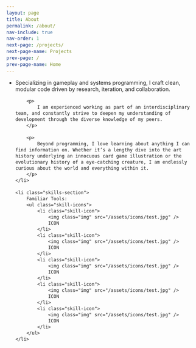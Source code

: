 ```yaml
---
layout: page
title: About
permalink: /about/
nav-include: true
nav-order: 1
next-page: /projects/
next-page-name: Projects
prev-page: /
prev-page-name: Home
---
```



<ul class="horizontal-list">
    <li class = "about-me">
        <p>
            Specializing in gameplay and systems programming, I craft clean, modular code driven by research, iteration, and collaboration. 
        </p>

        <p>
            I am experienced working as part of an interdisciplinary team, and constantly strive to deepen my understanding of development through the diverse knowledge of my peers. 
        </p>

        <p>
            Beyond programming, I love learning about anything I can find information on. Whether it’s a lengthy dive into the art history underlying an innocuous card game illustration or the evolutionary history of a eye-catching creature, I am endlessly curious about the world and everything within it.
        </p>
    </li>

    <li class="skills-section">
        Familiar Tools:
        <ul class="skill-icons">
            <li class="skill-icon">
                <img class="img" src="/assets/icons/test.jpg" />
                ICON
            </li>
            <li class="skill-icon">
                <img class="img" src="/assets/icons/test.jpg" />
                ICON
            </li>
            <li class="skill-icon">
                <img class="img" src="/assets/icons/test.jpg" />
                ICON
            </li>
            <li class="skill-icon">
                <img class="img" src="/assets/icons/test.jpg" />
                ICON
            </li>
            <li class="skill-icon">
                <img class="img" src="/assets/icons/test.jpg" />
                ICON
            </li>
        </ul>
    </li>
</ul>